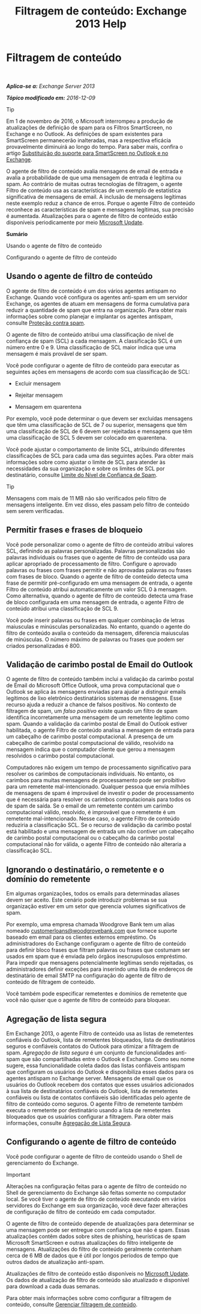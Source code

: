 ﻿---
title: 'Filtragem de conteúdo: Exchange 2013 Help'
TOCTitle: Filtragem de conteúdo
ms:assetid: d660ffbf-de05-46c2-940b-5200eca94e0a
ms:mtpsurl: https://technet.microsoft.com/pt-br/library/Bb124739(v=EXCHG.150)
ms:contentKeyID: 50486754
ms.date: 05/22/2018
mtps_version: v=EXCHG.150
ms.translationtype: MT
---

# Filtragem de conteúdo

 

_**Aplica-se a:** Exchange Server 2013_

_**Tópico modificado em:** 2016-12-09_


> [!TIP]
> Em 1 de novembro de 2016, o Microsoft interrompeu a produção de atualizações de definição de spam para os Filtros SmartScreen, no Exchange e no Outlook. As definições de spam existentes para SmartScreen permanecerão inalteradas, mas a respectiva eficácia provavelmente diminuirá ao longo do tempo. Para saber mais, confira o artigo <A href="https://go.microsoft.com/fwlink/p/?linkid=835894">Substituição do suporte para SmartScreen no Outlook e no Exchange</A>.



O agente de filtro de conteúdo avalia mensagens de email de entrada e avalia a probabilidade de que uma mensagem de entrada é legítima ou spam. Ao contrário de muitas outras tecnologias de filtragem, o agente Filtro de conteúdo usa as características de um exemplo de estatística significativa de mensagens de email. A inclusão de mensagens legítimas neste exemplo reduz a chance de erros. Porque o agente Filtro de conteúdo reconhece as características de spam e mensagens legítimas, sua precisão é aumentada. Atualizações para o agente de filtro de conteúdo estão disponíveis periodicamente por meio [Microsoft Update](https://go.microsoft.com/fwlink/p/?linkid=54836).

**Sumário**

Usando o agente de filtro de conteúdo

Configurando o agente de filtro de conteúdo

## Usando o agente de filtro de conteúdo

O agente de filtro de conteúdo é um dos vários agentes antispam no Exchange. Quando você configura os agentes anti-spam em um servidor Exchange, os agentes de atuam em mensagens de forma cumulativa para reduzir a quantidade de spam que entra na organização. Para obter mais informações sobre como planejar e implantar os agentes antispam, consulte [Proteção contra spam](anti-spam-protection-exchange-2013-help.md).

O agente de filtro de conteúdo atribui uma classificação de nível de confiança de spam (SCL) a cada mensagem. A classificação SCL é um número entre 0 e 9. Uma classificação de SCL maior indica que uma mensagem é mais provável de ser spam.

Você pode configurar o agente de filtro de conteúdo para executar as seguintes ações em mensagens de acordo com sua classificação de SCL:

  - Excluir mensagem

  - Rejeitar mensagem

  - Mensagem em quarentena

Por exemplo, você pode determinar o que devem ser excluídas mensagens que têm uma classificação de SCL de 7 ou superior, mensagens que têm uma classificação de SCL de 6 devem ser rejeitadas e mensagens que têm uma classificação de SCL 5 devem ser colocado em quarentena.

Você pode ajustar o comportamento de limite SCL, atribuindo diferentes classificações de SCL para cada uma das seguintes ações. Para obter mais informações sobre como ajustar o limite de SCL para atender às necessidades da sua organização e sobre os limites de SCL por destinatário, consulte [Limite do Nível de Confiança de Spam](spam-confidence-level-threshold-exchange-2013-help.md).


> [!TIP]
> Mensagens com mais de 11 MB não são verificados pelo filtro de mensagens inteligente. Em vez disso, eles passam pelo filtro de conteúdo sem serem verificadas.



## Permitir frases e frases de bloqueio

Você pode personalizar como o agente de filtro de conteúdo atribui valores SCL, definindo as palavras personalizadas. Palavras personalizadas são palavras individuais ou frases que o agente de filtro de conteúdo usa para aplicar apropriado de processamento de filtro. Configure o aprovado palavras ou frases com frases permitir e não aprovadas palavras ou frases com frases de bloco. Quando o agente de filtro de conteúdo detecta uma frase de permitir pré-configurado em uma mensagem de entrada, o agente Filtro de conteúdo atribui automaticamente um valor SCL 0 à mensagem. Como alternativa, quando o agente de filtro de conteúdo detecta uma frase de bloco configurada em uma mensagem de entrada, o agente Filtro de conteúdo atribui uma classificação de SCL 9.

Você pode inserir palavras ou frases em qualquer combinação de letras maiusculas e minúsculas personalizadas. No entanto, quando o agente do filtro de conteúdo avalia o conteúdo da mensagem, diferencia maiusculas de minúsculas. O número máximo de palavras ou frases que podem ser criados personalizadas é 800.

## Validação de carimbo postal de Email do Outlook

O agente de filtro de conteúdo também inclui a validação da carimbo postal de Email do Microsoft Office Outlook, uma prova computacional que o Outlook se aplica às mensagens enviadas para ajudar a distinguir emails legítimos de lixo eletrônico destinatários sistemas de mensagens. Esse recurso ajuda a reduzir a chance de falsos positivos. No contexto de filtragem de spam, um *falso positivo* existe quando um filtro de spam identifica incorretamente uma mensagem de um remetente legítimo como spam. Quando a validação da carimbo postal de Email do Outlook estiver habilitada, o agente Filtro de conteúdo analisa a mensagem de entrada para um cabeçalho de carimbo postal computacional. A presença de um cabeçalho de carimbo postal computacional de válido, resolvido na mensagem indica que o computador cliente que gerou a mensagem resolvidos o carimbo postal computacional.

Computadores não exigem um tempo de processamento significativo para resolver os carimbos de computacionais individuais. No entanto, os carimbos para muitas mensagens de processamento pode ser proibitivo para um remetente mal-intencionado. Qualquer pessoa que envia milhões de mensagens de spam é improvável de investir o poder de processamento que é necessária para resolver os carimbos computacionais para todos os de spam de saída. Se o email de um remetente contém um carimbo computacional válido, resolvido, é improvável que o remetente é um remetente mal-intencionado. Nesse caso, o agente Filtro de conteúdo reduziria a classificação SCL. Se o recurso de validação da carimbo postal está habilitado e uma mensagem de entrada um não contiver um cabeçalho de carimbo postal computacional ou o cabeçalho da carimbo postal computacional não for válida, o agente Filtro de conteúdo não alteraria a classificação SCL.

## Ignorando o destinatário, o remetente e o domínio do remetente

Em algumas organizações, todos os emails para determinadas aliases devem ser aceito. Este cenário pode introduzir problemas se sua organização estiver em um setor que gerencia volumes significativos de spam.

Por exemplo, uma empresa chamada Woodgrove Bank tem um alias nomeado customerloans@woodgrovebank.com que fornece suporte baseado em email para os clientes externos empréstimo. Os administradores do Exchange configuram o agente de filtro de conteúdo para definir bloco frases que filtram palavras ou frases que costumam ser usados em spam que é enviada pelo órgãos inescrupulosos empréstimo. Para impedir que mensagens potencialmente legítimas sendo rejeitadas, os administradores definir exceções para inserindo uma lista de endereços de destinatário de email SMTP na configuração do agente de filtro de conteúdo de filtragem de conteúdo.

Você também pode especificar remetentes e domínios de remetente que você não quiser que o agente de filtro de conteúdo para bloquear.

## Agregação de lista segura

Em Exchange 2013, o agente Filtro de conteúdo usa as listas de remetentes confiáveis do Outlook, lista de remetentes bloqueados, lista de destinatários seguros e confiáveis contatos do Outlook para otimizar a filtragem de spam. *Agregação de lista segura* é um conjunto de funcionalidades anti-spam que são compartilhadas entre o Outlook e Exchange. Como seu nome sugere, essa funcionalidade coleta dados das listas confiáveis antispam que configuram os usuários do Outlook e disponibiliza esses dados para os agentes antispam no Exchange server. Mensagens de email que os usuários do Outlook recebem dos contatos que esses usuários adicionados à sua lista de destinatários confiáveis do Outlook, lista de remetentes confiáveis ou lista de contatos confiáveis são identificadas pelo agente de filtro de conteúdo como seguros. O agente Filtro de remetente também executa o remetente por destinatário usando a lista de remetentes bloqueados que os usuários configurar a filtragem. Para obter mais informações, consulte [Agregação de Lista Segura](safelist-aggregation-exchange-2013-help.md).

## Configurando o agente de filtro de conteúdo

Você pode configurar o agente de filtro de conteúdo usando o Shell de gerenciamento do Exchange.


> [!IMPORTANT]
> Alterações na configuração feitas para o agente de filtro de conteúdo no Shell de gerenciamento do Exchange são feitas somente no computador local. Se você tiver o agente de filtro de conteúdo executando em vários servidores do Exchange em sua organização, você deve fazer alterações de configuração de filtro de conteúdo em cada computador.



O agente de filtro de conteúdo depende de atualizações para determinar se uma mensagem pode ser entregue com confiança que não é spam. Essas atualizações contêm dados sobre sites de phishing, heurísticas de spam Microsoft SmartScreen e outras atualizações do filtro inteligente de mensagens. Atualizações do filtro de conteúdo geralmente contenham cerca de 6 MB de dados que é útil por longos períodos de tempo que outros dados de atualização anti-spam.

Atualizações de filtro de conteúdo estão disponíveis no [Microsoft Update](https://go.microsoft.com/fwlink/p/?linkid=54836). Os dados de atualização de filtro de conteúdo são atualizado e disponível para download a cada duas semanas.

Para obter mais informações sobre como configurar a filtragem de conteúdo, consulte [Gerenciar filtragem de conteúdo](manage-content-filtering-exchange-2013-help.md).

